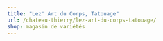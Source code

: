 ```yaml
---
title: "Lez' Art du Corps, Tatouage"
url: /chateau-thierry/lez-art-du-corps-tatouage/
shop: magasin de variétés
---
```

